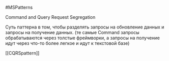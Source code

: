 #MSPatterns 

Command and Query Request Segregation

Суть паттерна в том, чтобы разделять запросы на обновление данных и запросы на получение данных.
(те самые Command запросы обрабатываются через толстые фреймворки, а запросы на получение идут через что-то более легкое и идут к текстовой базе)

[[CQRSpattern]]

